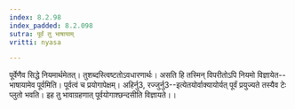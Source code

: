 ```yaml
---
index: 8.2.98
index_padded: 8.2.098
sutra: पूर्वं तु भाषायाम्
vritti: nyasa

---
```

पूर्वेणैव सिद्धे नियमार्थमेतत्। तुशब्दस्त्विष्टतोऽवधारणार्थः। असति हि तस्मिन् विपरीतोऽपि नियमो विज्ञायेत--भाषायामेव पूर्वमिति। पूर्वत्वं च प्रयोगापेक्षम्। अहिर्नु3, रज्जुर्नु3--इत्येतयोर्वाक्यायोर्यत् पूर्वं प्रयुज्यते तस्यैव टेः प्लुतो भवति। इह तु भावाग्रहणात् पूर्वयोगाश्छन्दसीति विज्ञायते।।